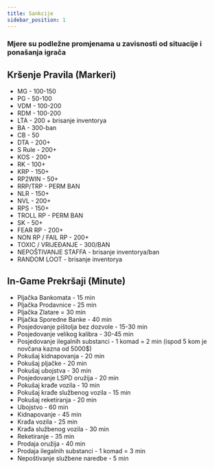 ```yaml
---
title: Sankcije
sidebar_position: 1
---
```


### Mjere su podležne promjenama u zavisnosti od situacije i ponašanja igrača

## Kršenje Pravila (Markeri)

- MG - 100-150
- PG - 50-100
- VDM - 100-200
- RDM - 100-200
- LTA - 200 + brisanje inventorya
- BA - 300-ban
- CB - 50
- DTA - 200+
- S Rule - 200+
- KOS - 200+
- RK - 100+
- KRP - 150+
- RP2WIN - 50+
- RRP/TRP - PERM BAN
- NLR - 150+
- NVL - 200+
- RPS - 150+
- TROLL RP - PERM BAN
- SK - 50+
- FEAR RP - 200+
- NON RP / FAIL RP - 200+
- TOXIC / VRIJEĐANJE - 300/BAN
- NEPOŠTIVANJE STAFFA - brisanje inventorya/ban
- RANDOM LOOT - brisanje inventorya

## In-Game Prekršaji (Minute)

- Pljačka Bankomata - 15 min
- Pljačka Prodavnice - 25 min
- Pljačka Zlatare = 30 min
- Pljačka Sporedne Banke - 40 min
- Posjedovanje pištolja bez dozvole - 15-30 min
- Posjedovanje velikog kalibra - 30-45 min
- Posjedovanje ilegalnih substanci - 1 komad = 2 min (ispod 5 kom je novčana kazna od 5000$)
- Pokušaj kidnapovanja - 20 min
- Pokušaj pljačke - 20 min
- Pokušaj ubojstva - 30 min
- Posjedovanje LSPD oružija - 20 min
- Pokušaj krađe vozila - 10 min
- Pokušaj krađe službenog vozila - 15 min
- Pokušaj reketiranja - 20 min
- Ubojstvo - 60 min
- Kidnapovanje - 45 min
- Krađa vozila - 25 min
- Krađa službenog vozila - 30 min
- Reketiranje - 35 min
- Prodaja oružija - 40 min
- Prodaja ilegalnih substanci - 1 komad = 3 min
- Nepoštivanje službene naredbe - 5 min
